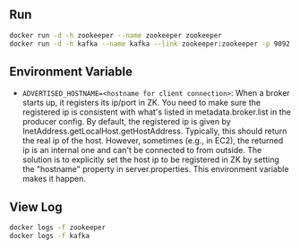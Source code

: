 Run
---

```bash
docker run -d -h zookeeper --name zookeeper zookeeper
docker run -d -h kafka --name kafka --link zookeeper:zookeeper -p 9092:9092 projetosigtrac/kafka
```

Environment Variable
---

- `ADVERTISED_HOSTNAME=<hostname for client connection>`: When a broker starts up, it registers its ip/port in ZK. You need to make sure the registered ip is consistent with what's listed in metadata.broker.list in the producer config. By default, the registered ip is given by InetAddress.getLocalHost.getHostAddress. Typically, this should return the real ip of the host. However, sometimes (e.g., in EC2), the returned ip is an internal one and can't be connected to from outside. The solution is to explicitly set the host ip to be registered in ZK by setting the "hostname" property in server.properties. This environment variable makes it happen.

View Log
---

```bash
docker logs -f zookeeper
docker logs -f kafka
```